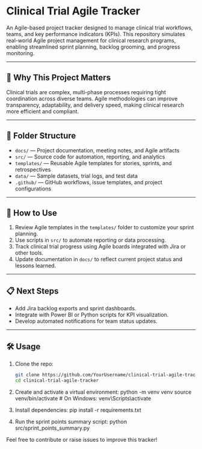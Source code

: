 # Clinical Trial Agile Tracker

An Agile-based project tracker designed to manage clinical trial workflows, teams, and key performance indicators (KPIs). This repository simulates real-world Agile project management for clinical research programs, enabling streamlined sprint planning, backlog grooming, and progress monitoring.

---

## 🎯 Why This Project Matters

Clinical trials are complex, multi-phase processes requiring tight coordination across diverse teams. Agile methodologies can improve transparency, adaptability, and delivery speed, making clinical research more efficient and compliant.

---

## 📁 Folder Structure

- `docs/` — Project documentation, meeting notes, and Agile artifacts  
- `src/` — Source code for automation, reporting, and analytics  
- `templates/` — Reusable Agile templates for stories, sprints, and retrospectives  
- `data/` — Sample datasets, trial logs, and test data  
- `.github/` — GitHub workflows, issue templates, and project configurations

---

## 🚀 How to Use

1. Review Agile templates in the `templates/` folder to customize your sprint planning.  
2. Use scripts in `src/` to automate reporting or data processing.  
3. Track clinical trial progress using Agile boards integrated with Jira or other tools.  
4. Update documentation in `docs/` to reflect current project status and lessons learned.

---

## 📋 Next Steps

- Add Jira backlog exports and sprint dashboards.  
- Integrate with Power BI or Python scripts for KPI visualization.  
- Develop automated notifications for team status updates.

---
## 🛠️ Usage

1. Clone the repo:
   ```bash
   git clone https://github.com/YourUsername/clinical-trial-agile-tracker.git
   cd clinical-trial-agile-tracker

2. Create and activate a virtual environment:
python -m venv venv
source venv/bin/activate  # On Windows: venv\Scripts\activate

3. Install dependencies:
pip install -r requirements.txt

4. Run the sprint points summary script:
python src/sprint_points_summary.py

Feel free to contribute or raise issues to improve this tracker!
